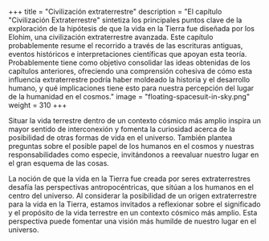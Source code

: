 +++
title = "Civilización extraterrestre"
description = "El capítulo \"Civilización Extraterrestre\" sintetiza los principales puntos clave de la exploración de la hipótesis de que la vida en la Tierra fue diseñada por los Elohim, una civilización extraterrestre avanzada. Este capítulo probablemente resume el recorrido a través de las escrituras antiguas, eventos históricos e interpretaciones científicas que apoyan esta teoría. Probablemente tiene como objetivo consolidar las ideas obtenidas de los capítulos anteriores, ofreciendo una comprensión cohesiva de cómo esta influencia extraterrestre podría haber moldeado la historia y el desarrollo humano, y qué implicaciones tiene esto para nuestra percepción del lugar de la humanidad en el cosmos."
image = "floating-spacesuit-in-sky.png"
weight = 310
+++

Situar la vida terrestre dentro de un contexto cósmico más amplio inspira un mayor sentido de interconexión y fomenta la curiosidad acerca de la posibilidad de otras formas de vida en el universo. También plantea preguntas sobre el posible papel de los humanos en el cosmos y nuestras responsabilidades como especie, invitándonos a reevaluar nuestro lugar en el gran esquema de las cosas.

La noción de que la vida en la Tierra fue creada por seres extraterrestres desafía las perspectivas antropocéntricas, que sitúan a los humanos en el centro del universo. Al considerar la posibilidad de un origen extraterrestre para la vida en la Tierra, estamos invitados a reflexionar sobre el significado y el propósito de la vida terrestre en un contexto cósmico más amplio. Esta perspectiva puede fomentar una visión más humilde de nuestro lugar en el universo.
